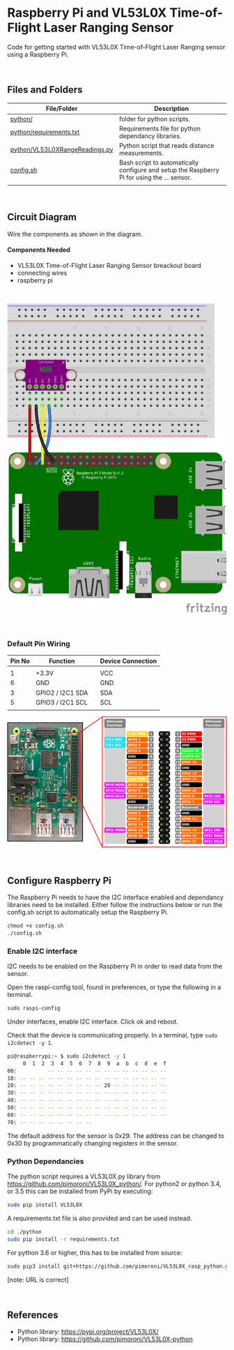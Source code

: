 # Raspberry Pi and VL53L0X Time-of-Flight Laser Ranging Sensor

Code for getting started with VL53L0X Time-of-Flight Laser Ranging sensor using a Raspberry Pi.

<br />

## Files and Folders

| File/Folder | Description |
|--- | --- |
| [python/](python/) | folder for python scripts. |
| [python/requirements.txt](python/requirements.txt) | Requirements file for python dependancy libraries. |
| [python/VL53L0XRangeReadings.py](python/VL53L0XRangeReadings.py) | Python script that reads distance measurements. |
| [config.sh](config.sh) | Bash script to automatically configure and setup the Raspberry Pi for using the ... sensor. |
|  |  |

<br />

## Circuit Diagram

Wire the components as shown in the diagram.

<!-- #TODO schematic diagram -->
<!-- ![circuit diagram](assets/rpi-vl53l0x-sensor-circuit-diagram_schem.svg) -->

#### Components Needed

* VL53L0X Time-of-Flight Laser Ranging Sensor breackout board
* connecting wires
* raspberry pi

<br />

![breadboard diagram](assets/rpi-vl53l0x-sensor-circuit-diagram_bb.png)

<br />

### Default Pin Wiring

| Pin No | Function |  | Device Connection |
| --- | --- | --- | --- |
|  |  |  |  |
| 1 | +3.3V |  | VCC |
| 6 | GND |  | GND |
| 3 | GPIO2 / I2C1 SDA |  | SDA |
| 5 | GPIO3 / I2C1 SCL |  | SCL |
|  |  |  |  |

![pin diagram](assets/rp2_pinout.png)

<br />

## Configure Raspberry Pi

The Raspberry Pi needs to have the I2C interface enabled and dependancy libraries need to be installed. Either follow the instructions below or run the config.sh script to automatically setup the Raspberry Pi.

```bash
chmod +x config.sh
./config.sh
```

### Enable I2C interface

I2C needs to be enabled on the Raspberry Pi in order to read data from the sensor.

Open the raspi-config tool, found in preferences, or type the following in a terminal.

```bash
sudo raspi-config
```

Under interfaces, enable I2C interface. Click ok and reboot.

Check that the device is communicating properly. In a terminal, type `sudo i2cdetect -y 1`.

```bash
pi@raspberrypi:~ $ sudo i2cdetect -y 1
     0  1  2  3  4  5  6  7  8  9  a  b  c  d  e  f
00:          -- -- -- -- -- -- -- -- -- -- -- -- --
10: -- -- -- -- -- -- -- -- -- -- -- -- -- -- -- --
20: -- -- -- -- -- -- -- -- -- 29 -- -- -- -- -- --
30: -- -- -- -- -- -- -- -- -- -- -- -- -- -- -- --
40: -- -- -- -- -- -- -- -- -- -- -- -- -- -- -- --
50: -- -- -- -- -- -- -- -- -- -- -- -- -- -- -- --
60: -- -- -- -- -- -- -- -- -- -- -- -- -- -- -- --
70: -- -- -- -- -- -- -- --
```

The default address for the sensor is 0x29. The address can be changed to 0x30 by programmatically changing registers in the sensor.

### Python Dependancies

The python script requires a VL53L0X.py library from
https://github.com/pimoroni/VL53L0X_python/. For python2 or python 3.4, or 3.5 this can be installed from PyPi by executing:

```bash
sudo pip install VL53L0X
```

A requirements.txt file is also provided and can be used instead.
```bash
cd ./python
sudo pip install -r requirements.txt
```

For python 3.6 or higher, this has to be installed from source:
```bash
sudo pip3 install git+https://github.com/pimoroni/VL53L0X_rasp_python.git
```
[note: URL is correct]

<br />

## References

- Python library: https://pypi.org/project/VL53L0X/
- Python library: https://github.com/pimoroni/VL53L0X-python
